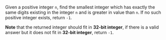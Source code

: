 Given a positive integer `n`, find the smallest integer which has exactly the same digits existing in the integer `n` and is greater in value than `n`. If no such positive integer exists, return `-1`.

**Note** that the returned integer should fit in **32-bit integer**, if there is a valid answer but it does not fit in **32-bit integer**, return `-1`.